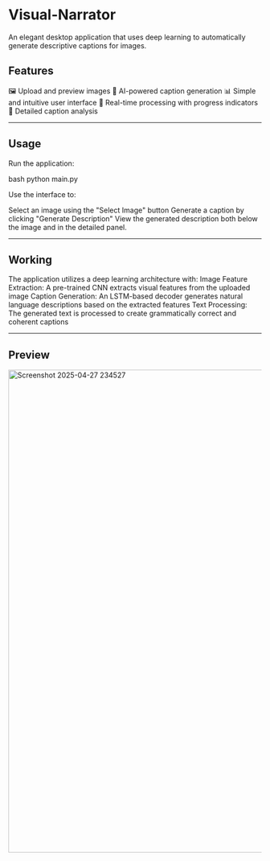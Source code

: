 # Visual-Narrator

An elegant desktop application that uses deep learning to automatically generate descriptive captions for images.

## Features

🖼️ Upload and preview images
🤖 AI-powered caption generation
📊 Simple and intuitive user interface
🔄 Real-time processing with progress indicators
📝 Detailed caption analysis

---

## Usage

Run the application:

bash
python main.py

Use the interface to:

Select an image using the "Select Image" button
Generate a caption by clicking "Generate Description"
View the generated description both below the image and in the detailed panel.

---

## Working

The application utilizes a deep learning architecture with:
Image Feature Extraction: A pre-trained CNN extracts visual features from the uploaded image
Caption Generation: An LSTM-based decoder generates natural language descriptions based on the extracted features
Text Processing: The generated text is processed to create grammatically correct and coherent captions

---

## Preview

<img width="960" alt="Screenshot 2025-04-27 234527" src="https://github.com/user-attachments/assets/a7f3a095-5fbf-43ca-858d-18104d2cc276" />



 
